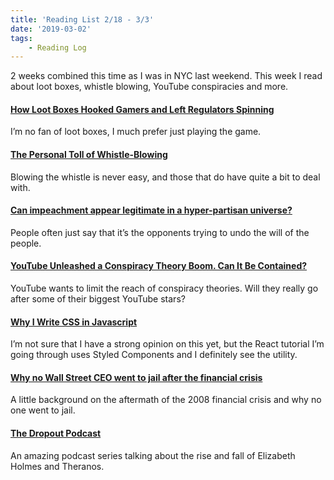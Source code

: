 ```yaml
---
title: 'Reading List 2/18 - 3/3'
date: '2019-03-02'
tags:
	- Reading Log
---
```


2 weeks combined this time as I was in NYC last weekend. This week I read about loot boxes, whistle blowing, YouTube conspiracies and more.
<!-- excerpt -->

#### [How Loot Boxes Hooked Gamers and Left Regulators Spinning](https://www.theverge.com/2019/2/19/18226852/loot-boxes-gaming-regulation-gambling-free-to-play)

I’m no fan of loot boxes, I much prefer just playing the game.

#### [The Personal Toll of Whistle-Blowing](https://www.newyorker.com/magazine/2019/02/04/the-personal-toll-of-whistle-blowing)

Blowing the whistle is never easy, and those that do have quite a bit to deal with.

#### [Can impeachment appear legitimate in a hyper-partisan universe?](https://www.washingtonpost.com/news/book-party/wp/2019/01/25/feature/can-impeachment-appear-legitimate-in-a-hyper-partisan-universe/?utm_term=.2643061d0677)

People often just say that it’s the opponents trying to undo the will of the people.

#### [YouTube Unleashed a Conspiracy Theory Boom. Can It Be Contained?](https://www.nytimes.com/2019/02/19/technology/youtube-conspiracy-stars.html)

YouTube wants to limit the reach of conspiracy theories. Will they really go after some of their biggest YouTube stars?

#### [Why I Write CSS in Javascript](https://mxstbr.com/thoughts/css-in-js/)

I’m not sure that I have a strong opinion on this yet, but the React tutorial I’m going through uses Styled Components and I definitely see the utility.

#### [Why no Wall Street CEO went to jail after the financial crisis](https://www.marketplace.org/2019/02/26/economy/corner-office-marketplace/why-no-wall-street-ceo-went-jail-after-financial-crisis)

A little background on the aftermath of the 2008 financial crisis and why no one went to jail.

#### [The Dropout Podcast](http://abcradio.com/podcasts/the-dropout/)

An amazing podcast series talking about the rise and fall of Elizabeth Holmes and Theranos.
